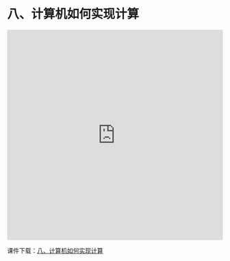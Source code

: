 # 八、计算机如何实现计算

<iframe src="https://docs.com/d/embed/D25191802-5165-9053-0540-000709268416%7eM0da634d7-0c08-a704-2a3e-0d4e71145789" frameborder="0" scrolling="no" width="608px" height="491px" style="max-width:100%" allowfullscreen="True"></iframe>

课件下载：[八、计算机如何实现计算](https://github.com/kinggolzu/Introduction-to-Computer/blob/master/courseware/8.计算机如何实现计算.pptx?raw=true)